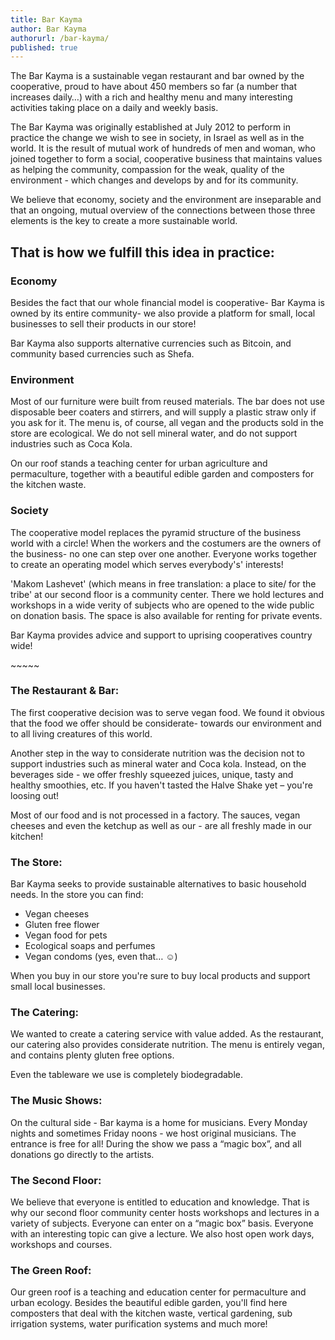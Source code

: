 ```yaml
---
title: Bar Kayma
author: Bar Kayma
authorurl: /bar-kayma/
published: true
---
```


<p>The Bar Kayma is a sustainable vegan restaurant and bar owned by the cooperative, proud to have about 450 members so far (a number that increases daily…) with a rich and healthy menu and many interesting activities taking place on a daily and weekly basis.
<p>The Bar Kayma was originally established at July 2012 to perform in practice the change we wish to see in society, in Israel as well as in the world. It is the result of mutual work of hundreds of men and woman, who joined together to form a social, cooperative business that maintains values as helping the community, compassion for the weak, quality of the environment - which changes and develops by and for its community.
<p>We believe that economy, society and the environment are inseparable and that an ongoing, mutual overview of the connections between those three elements is the key to create a more sustainable world.
<h2>That is how we fulfill this idea in practice:</h2>
<h3>Economy</h3>
<p>Besides the fact that our whole financial model is cooperative- Bar Kayma is owned by its entire community- we also provide a platform for small, local businesses to sell their products in our store!
<p>Bar Kayma also supports alternative currencies such as Bitcoin, and community based currencies such as Shefa.  
<h3>Environment</h3>
<p>Most of our furniture were built from reused materials. The bar does not use disposable beer coaters and stirrers, and will supply a plastic straw only if you ask for it.  The menu is, of course, all vegan and the products sold in the store are ecological. We do not sell mineral water, and do not support industries such as Coca Kola.
<p>On our roof stands a teaching center for urban agriculture and permaculture, together with a beautiful edible garden and composters for the kitchen waste.
<h3>Society</h3>
<p>The cooperative model replaces the pyramid structure of the business world with a circle! When the workers and the costumers are the owners of the business- no one can step over one another. Everyone works together to create an operating model which serves everybody's' interests!
<p>'Makom Lashevet' (which means in free translation: a place to site/ for the tribe' at our second floor is a community center. There we hold lectures and workshops in a wide verity of subjects who are opened to the wide public on donation basis. The space is also available for renting for private events.
<p>Bar Kayma provides advice and support to uprising cooperatives country wide!
<p>~~~~~
<h3>The Restaurant & Bar:</h3>
<p>The first cooperative decision was to serve vegan food. We found it obvious that the food we offer should be considerate- towards our environment and to all living creatures of this world. 
<p>Another step in the way to considerate nutrition was the decision not to support industries such as mineral water and Coca kola. Instead, on the  beverages side - we offer freshly squeezed juices, unique, tasty and healthy smoothies, etc. If you haven't tasted the Halve Shake yet – you're loosing out!
<p>Most of our food and is not processed in a factory. The sauces, vegan cheeses and even the ketchup as well as our - are all freshly made in our kitchen!
<h3>The Store:</h3>
<p>Bar Kayma seeks to provide sustainable alternatives to basic household needs. In the store you can find:
<ul><li>Vegan cheeses</li>
<li>Gluten free flower</li>
<li>Vegan food for pets</li>
<li>Ecological soaps and perfumes</li>
<li>Vegan condoms (yes, even that… ☺)</li></ul>
<p>When you buy in our store you're sure to buy local products and support small local businesses.
<h3>The Catering:</h3>
<p>We wanted to create a catering service with value added.  As the restaurant, our catering also provides considerate nutrition. The menu is entirely vegan, and contains plenty gluten free options.
<p>Even the tableware we use is completely biodegradable.
<h3>The Music Shows:</h3>
<p>On the cultural side - Bar kayma is a home for musicians. Every Monday nights and sometimes Friday noons - we host original musicians. The entrance is free for all! During the show we pass a “magic box”, and all donations go directly to the artists.
<h3>The Second Floor:</h3>
<p>We believe that everyone is entitled to education and knowledge. That is why our second floor community center hosts workshops and lectures in a variety of subjects. Everyone can enter on a “magic box” basis. Everyone with an interesting topic can give a lecture. We also host open work days, workshops and courses.
<h3>The Green Roof:</h3>
<p>Our green roof is a teaching and education center for permaculture and urban ecology. Besides the beautiful edible garden, you'll find here composters that deal with the kitchen waste, vertical gardening, sub irrigation systems, water purification systems and much more!